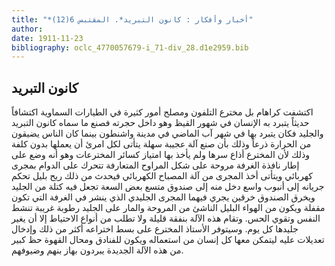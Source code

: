 ```yaml
---
title: "*أخبار وأفكار : كانون التبريد*. المقتبس 6(12)"
author: 
date: 1911-11-23
bibliography: oclc_4770057679-i_71-div_28.d1e2959.bib
---
```




##  كانون التبريد 


 اكتشفت كراهام بل مخترع التلفون ومصلح أمور كثيرة في الطيارات السماوية اكتشافاً حديثاً يتبرد به الإنسان في شهور القيظ وهو داخل حجرته فصنع ما سماه كانون التبريد   والجليد فكان يتبرد بها في شهر آب الماضي في مدينة واشنطون بينما كان الناس يضيقون من الحرارة ذرعاً وذلك بأن صنع آلة عجيبة سهلة يتأتى لكل امرئ أن يعملها بدون كلفة وذلك لأن المخترع أذاع سرها ولم يأخذ بها امتياز كسائر المخترعات وهو أنه وضع على إطار نافذة الغرفة مروحة على شكل المراوح المتعارفة تتحرك على الدوام بمجرى كهربائي ويتأتى أخذ المجرى من آلة المصباح الكهربائي فيحدث من ذلك ريح بليل تحكم جريانه إلى أنبوب واسع دخل منه إلى صندوق متسع بعض السعة تجعل فيه كتلة من الجليد ويخرق الصندوق خرقين يجري فيهما المجرى الجليدي الذي ينشر في الغرفة التي تكون مقفلة ويكون من الهواء البليل الناشئ من المروحة والمار على الجليد رطوبة غريبة تنشط النفس وتقوي الحس. وتقام هذه الآلة بنفقة قليلة ولا تطلب من أنواع الاحتياط إلا أن يغير جليدها كل يوم. وسيتوفر الأستاذ المخترع على بسط اختراعه أكثر من ذلك وإدخال تعديلات عليه ليتمكن معها كل إنسان من استعماله ويكون للفنادق ومحال القهوة حظ كبير من هذه الآلة الجديدة يبردون بهاز بنهم وضيوفهم. 
